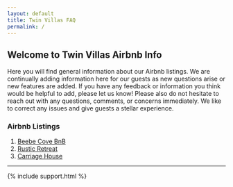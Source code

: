 ```yaml
---
layout: default
title: Twin Villas FAQ
permalink: /
---
```

## Welcome to Twin Villas Airbnb Info

Here you will find general information about our Airbnb listings. We are continually adding information here for our guests as new questions arise or new features are added. If you have any feedback or information you think would be helpful to add, please let us know! Please also do not hesitate to reach out with any questions, comments, or concerns immediately. We like to correct any issues and give guests a stellar experience. 

### Airbnb Listings
1. [Beebe Cove BnB](/beebecove)
2. [Rustic Retreat](/rusticretreat)
3. [Carriage House](/carriagehouse)
* * * * *

{% include support.html %}

